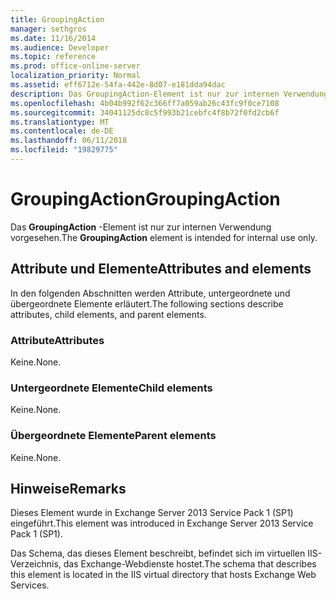 ```yaml
---
title: GroupingAction
manager: sethgros
ms.date: 11/16/2014
ms.audience: Developer
ms.topic: reference
ms.prod: office-online-server
localization_priority: Normal
ms.assetid: eff6712e-54fa-442e-8d07-e181dda94dac
description: Das GroupingAction-Element ist nur zur internen Verwendung vorgesehen.
ms.openlocfilehash: 4b04b992f62c366ff7a059ab26c43fc9f0ce7108
ms.sourcegitcommit: 34041125dc8c5f993b21cebfc4f8b72f0fd2cb6f
ms.translationtype: MT
ms.contentlocale: de-DE
ms.lasthandoff: 06/11/2018
ms.locfileid: "19829775"
---
```

# <a name="groupingaction"></a><span data-ttu-id="4c62d-103">GroupingAction</span><span class="sxs-lookup"><span data-stu-id="4c62d-103">GroupingAction</span></span>

<span data-ttu-id="4c62d-104">Das **GroupingAction** -Element ist nur zur internen Verwendung vorgesehen.</span><span class="sxs-lookup"><span data-stu-id="4c62d-104">The **GroupingAction** element is intended for internal use only.</span></span> 

## <a name="attributes-and-elements"></a><span data-ttu-id="4c62d-105">Attribute und Elemente</span><span class="sxs-lookup"><span data-stu-id="4c62d-105">Attributes and elements</span></span>

<span data-ttu-id="4c62d-106">In den folgenden Abschnitten werden Attribute, untergeordnete und übergeordnete Elemente erläutert.</span><span class="sxs-lookup"><span data-stu-id="4c62d-106">The following sections describe attributes, child elements, and parent elements.</span></span>
  
### <a name="attributes"></a><span data-ttu-id="4c62d-107">Attribute</span><span class="sxs-lookup"><span data-stu-id="4c62d-107">Attributes</span></span>

<span data-ttu-id="4c62d-108">Keine.</span><span class="sxs-lookup"><span data-stu-id="4c62d-108">None.</span></span>
  
### <a name="child-elements"></a><span data-ttu-id="4c62d-109">Untergeordnete Elemente</span><span class="sxs-lookup"><span data-stu-id="4c62d-109">Child elements</span></span>

<span data-ttu-id="4c62d-110">Keine.</span><span class="sxs-lookup"><span data-stu-id="4c62d-110">None.</span></span>
  
### <a name="parent-elements"></a><span data-ttu-id="4c62d-111">Übergeordnete Elemente</span><span class="sxs-lookup"><span data-stu-id="4c62d-111">Parent elements</span></span>

<span data-ttu-id="4c62d-112">Keine.</span><span class="sxs-lookup"><span data-stu-id="4c62d-112">None.</span></span>
  
## <a name="remarks"></a><span data-ttu-id="4c62d-113">Hinweise</span><span class="sxs-lookup"><span data-stu-id="4c62d-113">Remarks</span></span>

<span data-ttu-id="4c62d-114">Dieses Element wurde in Exchange Server 2013 Service Pack 1 (SP1) eingeführt.</span><span class="sxs-lookup"><span data-stu-id="4c62d-114">This element was introduced in Exchange Server 2013 Service Pack 1 (SP1).</span></span>
  
<span data-ttu-id="4c62d-115">Das Schema, das dieses Element beschreibt, befindet sich im virtuellen IIS-Verzeichnis, das Exchange-Webdienste hostet.</span><span class="sxs-lookup"><span data-stu-id="4c62d-115">The schema that describes this element is located in the IIS virtual directory that hosts Exchange Web Services.</span></span>
  

